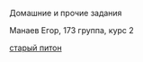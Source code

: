Домашние и прочие задания

Манаев Егор, 173 группа, курс 2

[старый питон](https://github.com/Daedling/Python)
